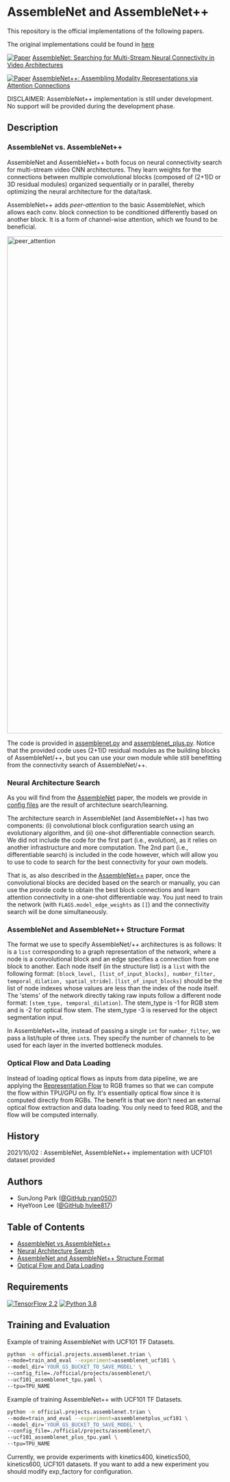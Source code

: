 # AssembleNet and AssembleNet++

This repository is the official implementations of the following papers.

The original implementations could be found in [here](https://github.com/google-research/google-research/tree/master/assemblenet)

[![Paper](http://img.shields.io/badge/Paper-arXiv.2008.03800-B3181B?logo=arXiv)](https://arxiv.org/abs/1905.13209)
[AssembleNet: Searching for Multi-Stream Neural Connectivity in Video
Architectures](https://arxiv.org/abs/1905.13209)

[![Paper](http://img.shields.io/badge/Paper-arXiv.2008.08072-B3181B?logo=arXiv)](https://arxiv.org/abs/1905.13209)
[AssembleNet++: Assembling Modality Representations via Attention
Connections](https://arxiv.org/abs/2008.08072)


DISCLAIMER: AssembleNet++ implementation is still under development. No support
will be provided during the development phase.

## Description
### AssembleNet vs. AssembleNet++

AssembleNet and AssembleNet++ both focus on neural connectivity search for
multi-stream video CNN architectures. They learn weights for the connections
between multiple convolutional blocks (composed of (2+1)D or 3D residual
modules) organized sequentially or in parallel, thereby optimizing the neural
architecture for the data/task.

AssembleNet++ adds *peer-attention* to the basic AssembleNet, which allows each
conv. block connection to be conditioned differently based on another block. It
is a form of channel-wise attention, which we found to be beneficial.

<img width="1158" alt="peer_attention" src="https://user-images.githubusercontent.com/53969182/135665233-e64ccda1-7dd3-45f2-9d77-5c4515703f13.png">

The code is provided in [assemblenet.py](modeling/assemblenet.py) and
[assemblenet_plus.py](modeling/assemblenet_plus.py). Notice that the provided
code uses (2+1)D residual modules as the building blocks of AssembleNet/++, but
you can use your own module while still benefitting from the connectivity search
of AssembleNet/++.

### Neural Architecture Search

As you will find from the [AssembleNet](https://arxiv.org/abs/1905.13209) paper,
the models we provide in [config files](configs/assemblenet.py) are the
result of architecture search/learning.

The architecture search in AssembleNet (and AssembleNet++) has two components:
(i) convolutional block configuration search using an evolutionary algorithm,
and (ii) one-shot differentiable connection search. We did not include the code
for the first part (i.e., evolution), as it relies on another infrastructure and
more computation. The 2nd part (i.e., differentiable search) is included in the
code however, which will allow you to use to code to search for the best
connectivity for your own models.

That is, as also described in the
[AssembleNet++](https://arxiv.org/abs/2008.08072) paper, once the convolutional
blocks are decided based on the search or manually, you can use the provide code
to obtain the best block connections and learn attention connectivity in a
one-shot differentiable way. You just need to train the network (with
`FLAGS.model_edge_weights` as `[]`) and the connectivity search will be done
simultaneously.

### AssembleNet and AssembleNet++ Structure Format

The format we use to specify AssembleNet/++ architectures is as follows: It is a
`list` corresponding to a graph representation of the network, where a node is a
convolutional block and an edge specifies a connection from one block to
another. Each node itself (in the structure list) is a `list` with the following
format: `[block_level, [list_of_input_blocks], number_filter, temporal_dilation,
spatial_stride]`. `[list_of_input_blocks]` should be the list of node indexes
whose values are less than the index of the node itself. The 'stems' of the
network directly taking raw inputs follow a different node format: `[stem_type,
temporal_dilation]`. The stem_type is -1 for RGB stem and is -2 for optical flow
stem. The stem_type -3 is reserved for the object segmentation input.

In AssembleNet++lite, instead of passing a single `int` for `number_filter`, we
pass a list/tuple of three `int`s. They specify the number of channels to be
used for each layer in the inverted bottleneck modules.

### Optical Flow and Data Loading

Instead of loading optical flows as inputs from data pipeline, we are applying
the
[Representation Flow](https://github.com/piergiaj/representation-flow-cvpr19) to
RGB frames so that we can compute the flow within TPU/GPU on fly. It's
essentially optical flow since it is computed directly from RGBs. The benefit is
that we don't need an external optical flow extraction and data loading. You
only need to feed RGB, and the flow will be computed internally.

## History

2021/10/02 : AssembleNet, AssembleNet++ implementation with UCF101 dataset
provided

## Authors

* SunJong Park ([@GitHub ryan0507](https://github.com/ryan0507))
* HyeYoon Lee ([@GitHub hylee817](https://github.com/hylee817))

## Table of Contents

* [AssembleNet vs AssembleNet++](#assemblenet-vs-assemblenet)
* [Neural Architecture Search](#neural-architecture-search)
* [AssembleNet and AssembleNet++ Structure Format](#assemblenet-and-assemblenet-structure-format)
* [Optical Flow and Data Loading](#optical-flow-and-data-loading)
 



## Requirements

[![TensorFlow 2.2](https://img.shields.io/badge/TensorFlow-2.5.0-FF6F00?logo=tensorflow)](https://github.com/tensorflow/tensorflow/releases/tag/v2.5.0)
[![Python 3.8](https://img.shields.io/badge/Python-3.8-3776AB)](https://www.python.org/downloads/release/python-380/)


## Training and Evaluation

Example of training AssembleNet with UCF101 TF Datasets.

```bash
python -m official.projects.assemblenet.trian \
--mode=train_and_eval --experiment=assemblenet_ucf101 \
--model_dir='YOUR_GS_BUCKET_TO_SAVE_MODEL' \
--config_file=./official/projects/assemblenet/\
--ucf101_assemblenet_tpu.yaml \
--tpu=TPU_NAME 
```

Example of training AssembleNet++ with UCF101 TF Datasets.

```bash
python -m official.projects.assemblenet.trian \
--mode=train_and_eval --experiment=assemblenetplus_ucf101 \
--model_dir='YOUR_GS_BUCKET_TO_SAVE_MODEL' \
--config_file=./official/projects/assemblenet/\
--ucf101_assemblenet_plus_tpu.yaml \
--tpu=TPU_NAME 
```

Currently, we provide experiments with kinetics400, kinetics500, kinetics600,
UCF101 datasets. If you want to add a new experiment you should modify
exp_factory for configuration.
